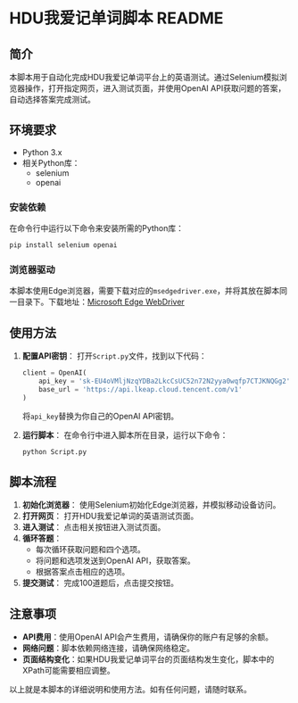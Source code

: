 # HDU我爱记单词脚本 README

## 简介
本脚本用于自动化完成HDU我爱记单词平台上的英语测试。通过Selenium模拟浏览器操作，打开指定网页，进入测试页面，并使用OpenAI API获取问题的答案，自动选择答案完成测试。

## 环境要求
- Python 3.x
- 相关Python库：
  - selenium
  - openai

### 安装依赖
在命令行中运行以下命令来安装所需的Python库：
```bash
pip install selenium openai
```

### 浏览器驱动
本脚本使用Edge浏览器，需要下载对应的`msedgedriver.exe`，并将其放在脚本同一目录下。下载地址：[Microsoft Edge WebDriver](https://developer.microsoft.com/en-us/microsoft-edge/tools/webdriver/)

## 使用方法
1. **配置API密钥**：
   打开`Script.py`文件，找到以下代码：
   ```python
   client = OpenAI(
       api_key = 'sk-EU4oVMljNzqYDBa2LkcCsUC52n72N2yya0wqfp7CTJKNQGg2',
       base_url = 'https://api.lkeap.cloud.tencent.com/v1'
   )
   ```
   将`api_key`替换为你自己的OpenAI API密钥。

2. **运行脚本**：
   在命令行中进入脚本所在目录，运行以下命令：
   ```bash
   python Script.py
   ```

## 脚本流程
1. **初始化浏览器**：
   使用Selenium初始化Edge浏览器，并模拟移动设备访问。
2. **打开网页**：
   打开HDU我爱记单词的英语测试页面。
3. **进入测试**：
   点击相关按钮进入测试页面。
4. **循环答题**：
   - 每次循环获取问题和四个选项。
   - 将问题和选项发送到OpenAI API，获取答案。
   - 根据答案点击相应的选项。
5. **提交测试**：
   完成100道题后，点击提交按钮。

## 注意事项
- **API费用**：使用OpenAI API会产生费用，请确保你的账户有足够的余额。
- **网络问题**：脚本依赖网络连接，请确保网络稳定。
- **页面结构变化**：如果HDU我爱记单词平台的页面结构发生变化，脚本中的XPath可能需要相应调整。

以上就是本脚本的详细说明和使用方法。如有任何问题，请随时联系。